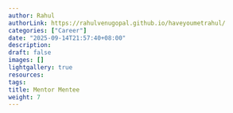 ```yaml
---
author: Rahul
authorLink: https://rahulvenugopal.github.io/haveyoumetrahul/
categories: ["Career"]
date: "2025-09-14T21:57:40+08:00"
description: 
draft: false
images: []
lightgallery: true
resources:
tags:
title: Mentor Mentee
weight: 7
---
```


